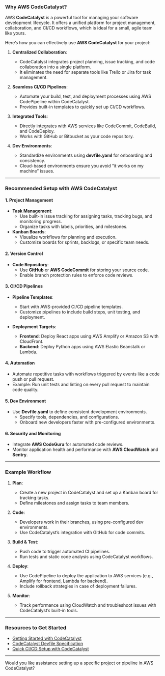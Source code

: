 ﻿### **Why AWS CodeCatalyst?**
AWS **CodeCatalyst** is a powerful tool for managing your software development lifecycle. It offers a unified platform for project management, collaboration, and CI/CD workflows, which is ideal for a small, agile team like yours.

Here’s how you can effectively use **AWS CodeCatalyst** for your project:

1.  **Centralized Collaboration**:
    
    -   CodeCatalyst integrates project planning, issue tracking, and code collaboration into a single platform.
    -   It eliminates the need for separate tools like Trello or Jira for task management.
2.  **Seamless CI/CD Pipelines**:
    
    -   Automate your build, test, and deployment processes using AWS CodePipeline within CodeCatalyst.
    -   Provides built-in templates to quickly set up CI/CD workflows.
3.  **Integrated Tools**:
    
    -   Directly integrates with AWS services like CodeCommit, CodeBuild, and CodeDeploy.
    -   Works with GitHub or Bitbucket as your code repository.
4.  **Dev Environments**:
    
    -   Standardize environments using **devfile.yaml** for onboarding and consistency.
    -   Cloud-based environments ensure you avoid “it works on my machine” issues.

----------

### **Recommended Setup with AWS CodeCatalyst**

#### **1. Project Management**

-   **Task Management**:
    -   Use built-in issue tracking for assigning tasks, tracking bugs, and monitoring progress.
    -   Organize tasks with labels, priorities, and milestones.
-   **Kanban Boards**:
    -   Visualize workflows for planning and execution.
    -   Customize boards for sprints, backlogs, or specific team needs.

#### **2. Version Control**

-   **Code Repository**:
    -   Use **GitHub** or **AWS CodeCommit** for storing your source code.
    -   Enable branch protection rules to enforce code reviews.

#### **3. CI/CD Pipelines**

-   **Pipeline Templates**:
    
    -   Start with AWS-provided CI/CD pipeline templates.
    -   Customize pipelines to include build steps, unit testing, and deployment.
-   **Deployment Targets**:
    
    -   **Frontend**: Deploy React apps using AWS Amplify or Amazon S3 with CloudFront.
    -   **Backend**: Deploy Python apps using AWS Elastic Beanstalk or Lambda.

#### **4. Automation**

-   Automate repetitive tasks with workflows triggered by events like a code push or pull request.
-   Example: Run unit tests and linting on every pull request to maintain code quality.

#### **5. Dev Environment**

-   Use **Devfile.yaml** to define consistent development environments.
    -   Specify tools, dependencies, and configurations.
    -   Onboard new developers faster with pre-configured environments.

#### **6. Security and Monitoring**

-   Integrate **AWS CodeGuru** for automated code reviews.
-   Monitor application health and performance with **AWS CloudWatch** and **Sentry**.

----------

### **Example Workflow**

1.  **Plan**:
    
    -   Create a new project in CodeCatalyst and set up a Kanban board for tracking tasks.
    -   Define milestones and assign tasks to team members.
2.  **Code**:
    
    -   Developers work in their branches, using pre-configured dev environments.
    -   Use CodeCatalyst’s integration with GitHub for code commits.
3.  **Build & Test**:
    
    -   Push code to trigger automated CI pipelines.
    -   Run tests and static code analysis using CodeCatalyst workflows.
4.  **Deploy**:
    
    -   Use CodePipeline to deploy the application to AWS services (e.g., Amplify for frontend, Lambda for backend).
    -   Include rollback strategies in case of deployment failures.
5.  **Monitor**:
    
    -   Track performance using CloudWatch and troubleshoot issues with CodeCatalyst’s built-in tools.

----------

### **Resources to Get Started**

-   [Getting Started with CodeCatalyst](https://docs.aws.amazon.com/codecatalyst/latest/userguide/getting-started-template-project.html)
-   [CodeCatalyst Devfile Specification](https://devfile.io/)
-   [Quick CI/CD Setup with CodeCatalyst](https://aws.amazon.com/blogs/devops/quickly-go-from-idea-to-pr-with-codecatalyst-using-amazon-q/)

----------

Would you like assistance setting up a specific project or pipeline in AWS CodeCatalyst?
